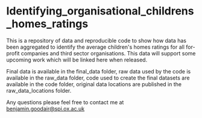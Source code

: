 # Identifying_organisational_childrens_homes_ratings
This is a repository of data and reproducible code to show how data has been aggregated to identify the average children's homes ratings for all for-profit companies and third sector organisations. This data will support some upcoming work which will be linked here when released.

Final data is available in the final_data folder, raw data used by the code is available in the raw_data folder, code used to create the final datasets are available in the code folder, original data locations are published in the raw_data_locations folder.

Any questions please feel free to contact me at benjamin.goodair@spi.ox.ac.uk
